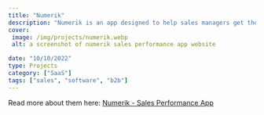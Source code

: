 ```yaml
---
title: "Numerik"
description: "Numerik is an app designed to help sales managers get the best performance from their reps."
cover: 
 image: /img/projects/numerik.webp
 alt: a screenshot of numerik sales performance app website 

date: "10/10/2022"
type: Projects
category: ["SaaS"]
tags: ["sales", "software", "b2b"]
---
```


Read more about them here: <a href="https://www.numerik.ly">Numerik - Sales Performance App</a>
